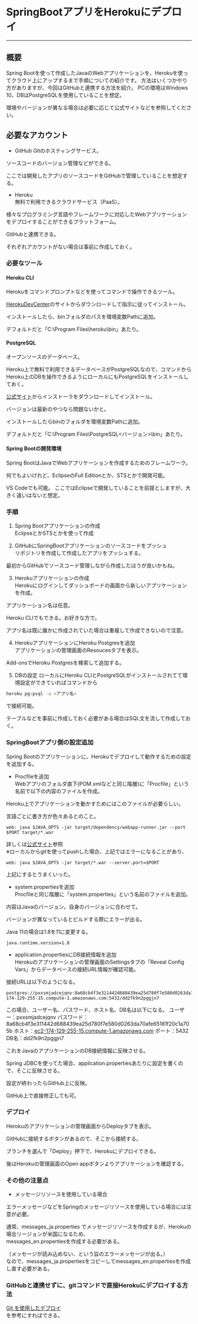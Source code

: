 # SpringBootアプリをHerokuにデプロイ

---

## 概要

Spring Bootを使って作成したJavaのWebアプリケーションを、Herokuを使ってクラウド上にアップするまで手順についての紹介です。
方法はいくつかやり方がありますが、今回はGitHubと連携する方法を紹介。
PCの環境はWindows 10、DBはPostgreSQLを使用していることを想定。

環境やバージョンが異なる場合は必要に応じて公式サイトなどを参照してください。

## 必要なアカウント

* GitHub
    Gitのホスティングサービス。

ソースコードのバージョン管理などができる。

ここでは開発したアプリのソースコードをGitHubで管理していることを想定する。

* Heroku  
    無料で利用できるクラウドサービス（PaaS）。

様々なプログラミング言語やフレームワークに対応したWebアプリケーションをデプロイすることができるプラットフォーム。

GitHubと連携できる。

それぞれアカウントがない場合は事前に作成しておく。

### 必要なツール

#### Heroku CLI  

Herokuをコマンドプロンプトなどを使ってコマンドで操作できるツール。

[HerokuDevCenter](https://devcenter.heroku.com/articles/heroku-cli)のサイトからダウンロードして指示に従ってインストール。

インストールしたら、binフォルダのパスを環境変数Pathに追加。

デフォルトだと「C:\Program Files\heroku\bin」あたり。

#### PostgreSQL  

オープンソースのデータベース。

Heroku上で無料で利用できるデータベースがPostgreSQLなので、コマンドからHeroku上のDBを操作できるようにローカルにもPostgreSQLをインストールしておく。

[公式サイト](https://www.postgresql.jp/download)からインストーラをダウンロードしてインストール。

バージョンは最新のやつなら問題ないかと。

インストールしたらbinのフォルダを環境変数Pathに追加。

デフォルトだと「C:\Program Files\PostgreSQL\<バージョン>\bin」あたり。

#### Spring Bootの開発環境  

Spring BootはJavaでWebアプリケーションを作成するためのフレームワーク。

何でもよいけれど、EclipseのFull Editionとか、STSとかで開発可能。

VS Codeでも可能。
ここではEclipseで開発していることを前提としますが、大きく違いはないと想定。

### 手順

1. Spring Bootアプリケーションの作成  
EclipseとかSTSとかを使って作成

2. GitHubにSpringBootアプリケーションのソースコードをプッシュ  
リポジトリを作成して作成したアプリをプッシュする。

最初からGitHubでソースコード管理しながら作成したほうが良いかもね。

3. Herokuアプリケーションの作成  
Herokuにログインしてダッシュボードの画面から新しいアプリケーションを作成。

アプリケーション名は任意。

Heroku CLIでもできる。お好きな方で。

アプリ名は既に誰かに作成されていた場合は重複して作成できないので注意。

4. HerokuアプリケーションにHeroku Postgresを追加  
アプリケーションの管理画面のResoucesタブを表示。

Add-onsでHeroku Postgresを検索して追加する。

5. DBの設定
ローカルにHeroku CLIとPostgreSQLがインストールされてて環境設定ができていればコマンドから  

```bash
heroku pg:psql -a <アプリ名>
```

で接続可能。

テーブルなどを事前に作成しておく必要がある場合はSQL文を流して作成しておく。

### SpringBootアプリ側の設定追加  

Spring Bootのアプリケーションに、Herokuでデプロイして動作するための設定を追加する。

* Procfileを追加  
Webアプリのフォルダ直下(POM.xmlなどと同じ階層)に「Procfile」という名前で以下の内容のファイルを作成。

Heroku上でアプリケーションを動かすためにはこのファイルが必要らしい。

言語ごとに書き方が色々あるとのこと。

```text
web: java $JAVA_OPTS -jar target/dependency/webapp-runner.jar --port $PORT target/*.war
```

詳しくは[公式サイト](https://devcenter.heroku.com/articles/java-webapp-runner#create-a-procfile)参照  
※ローカルからgitを使ってpushした場合、上記ではエラーになることがあり、

```text
web: java $JAVA_OPTS -jar target/*.war --server.port=$PORT
```

上記にするとうまくいった。

* system.propertiesを追加  
Procfileと同じ階層に「system.properties」という名前のファイルを追加。

内容はJavaのバージョン。自身のバージョンに合わせて。

バージョンが異なっているとビルドする際にエラーが出る。

Java 11の場合は1.8を11に変更する。

```text
java.runtime.version=1.8
```

* application.propertiesにDB接続情報を追加  
Herokuのアプリケーションの管理画面のSettingsタブの「Reveal Config Vars」からデータベースの接続URL情報が確認可能。

接続URLは以下のようになる。

```text
postgres://pxxsmjadcejqnv:8a68cb4f3e311442d688439ea25d780f7e580d0263da70afe65181f20c1a705b@ec2-174-129-255-15.compute-1.amazonaws.com:5432/dd2fk9n2pggjn7
```

この場合、ユーザー名、パスワード、ホスト名、DB名は以下になる。
ユーザー：pxxsmjadcejqnv
パスワード：8a68cb4f3e311442d688439ea25d780f7e580d0263da70afe65181f20c1a705b
ホスト：[ec2-174-129-255-15.compute-1.amazonaws.com](http://ec2-174-129-255-15.compute-1.amazonaws.com/)
ポート：5432
DB名：dd2fk9n2pggjn7

これをJavaのアプリケーションのDB接続情報に反映させる。

Spring JDBCを使ってた場合、application.propertiesあたりに設定を書くので、そこに反映させる。

設定が終わったらGitHub上に反映。

GitHub上で直接修正しても可。

### デプロイ

Herokuのアプリケーションの管理画面からDeployタブを表示。

GitHubに接続するボタンがあるので、そこから接続する。

ブランチを選んで「Deploy」押下で、Herokuにデプロイできる。

後はHerokuの管理画面のOpen appボタンよりアプリケーションを確認する。

### その他の注意点

* メッセージリソースを使用している場合  

エラーメッセージなどをSpringのメッセージリソースを使用している場合には注意が必要。

通常、messages_ja.properties  でメッセージリソースを作成するが、Herokuの場合リージョンが米国になるため、  
messages_en.propertiesを作成する必要がある。

（メッセージが読み込めない、という旨のエラーメッセージが出る。）  
なので、messages_ja.propertiesをコピーしてmessages_en.propertiesを作成し直す必要がある。

### GitHubと連携せずに、gitコマンドで直接Herokuにデプロイする方法

[Git を使用したデプロイ](https://devcenter.heroku.com/ja/articles/git#prerequisites-install-git-and-the-heroku-cli)  
を参考にすればできる。
